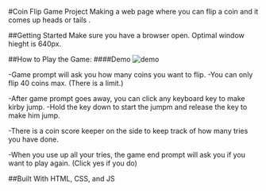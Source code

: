 #Coin Flip Game Project
Making a web page where you can flip a coin and it comes up heads or tails .

##Getting Started
Make sure you have a browser open. Optimal window hieght is 640px.

##How to Play the Game:
####Demo
![demo](demo.gif)

-Game prompt will ask you how many coins you want to flip.
    -You can only flip 40 coins max. (There is a limit.)
    
-After game prompt goes away, you can click any keyboard key to make kirby jump.
    -Hold the key down to start the jumpm and release the key to make him jump.
    
-There is a coin score keeper on the side to keep track of how many tries you have done.

-When you use up all your tries, the game end prompt will ask you if you want to play again. (Click yes if you do)

##Built With
HTML, CSS, and JS
